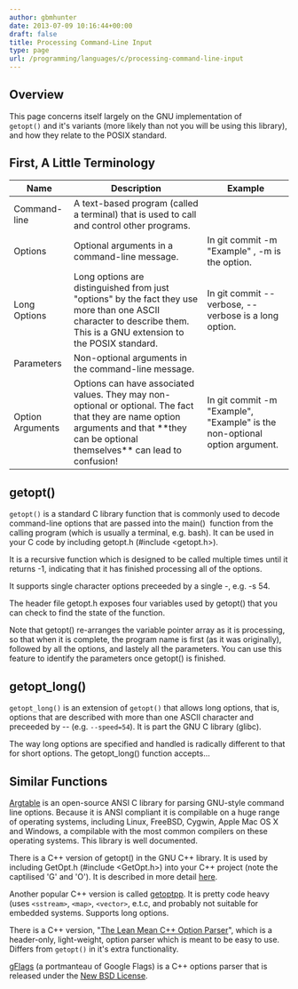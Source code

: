 ```yaml
---
author: gbmhunter
date: 2013-07-09 10:16:44+00:00
draft: false
title: Processing Command-Line Input
type: page
url: /programming/languages/c/processing-command-line-input
---
```


## Overview

This page concerns itself largely on the GNU implementation of `getopt()` and it's variants (more likely than not you will be using this library), and how they relate to the POSIX standard.

## First, A Little Terminology


<table>
    <thead>
        <tr>
            <th>Name</th>
            <th>Description</th>
            <th>Example</th>
        </tr>
    </thead>
<tbody>
<tr>
<td >Command-line
</td>
<td >A text-based program (called a terminal) that is used to call and control other programs.
</td>

<td >
</td>
</tr>
<tr >

<td >Options
</td>

<td >Optional arguments in a command-line message.
</td>

<td >In git commit -m "Example" , -m is the option.
</td>
</tr>
<tr >

<td >Long Options
</td>

<td >Long options are distinguished from just "options" by the fact they use more than one ASCII character to describe them. This is a GNU extension to the POSIX standard.
</td>

<td >In git commit --verbose, --verbose is a long option.
</td>
</tr>
<tr >

<td >Parameters
</td>

<td >Non-optional arguments in the command-line message.
</td>

<td >
</td>
</tr>
<tr >

<td >Option Arguments
</td>

<td >Options can have associated values. They may non-optional or optional. The fact that they are name option arguments and that **they can be optional themselves** can lead to confusion!
</td>

<td >In git commit -m "Example", "Example" is the non-optional option argument.
</td>
</tr>
</tbody>
</table>

## getopt()

`getopt()` is a standard C library function that is commonly used to decode command-line options that are passed into the main()  function from the calling program (which is usually a terminal, e.g. bash). It can be used in your C code by including getopt.h (#include <getopt.h>).

It is a recursive function which is designed to be called multiple times until it returns -1, indicating that it has finished processing all of the options.

It supports single character options preceeded by a single -, e.g. -s 54.

The header file getopt.h exposes four variables used by getopt() that you can check to find the state of the function.

Note that getopt() re-arranges the variable pointer array as it is processing, so that when it is complete, the program name is first (as it was originally), followed by all the options, and lastely all the parameters. You can use this feature to identify the parameters once getopt() is finished.

## getopt_long()


`getopt_long()` is an extension of `getopt()` that allows long options, that is, options that are described with more than one ASCII character and preceeded by -- (e.g. `--speed=54`). It is part the GNU C library (glibc).

The way long options are specified and handled is radically different to that for short options. The getopt_long() function accepts...

## Similar Functions

[Argtable](http://argtable.sourceforge.net/) is an open-source ANSI C library for parsing GNU-style command line options. Because it is ANSI compliant it is compilable on a huge range of operating systems, including Linux, FreeBSD, Cygwin, Apple Mac OS X and Windows, a compilable with the most common compilers on these operating systems. This library is well documented.

There is a C++ version of getopt() in the GNU C++ library. It is used by including GetOpt.h (#include <GetOpt.h>) into your C++ project (note the captilised 'G' and 'O'). It is described in more detail [here](http://www.chemie.fu-berlin.de/chemnet/use/info/libgpp/libgpp_39.html).

Another popular C++ version is called [getoptpp](https://code.google.com/p/getoptpp/source/checkout). It is pretty code heavy (uses `<sstream>`, `<map>`, `<vector>`, e.t.c, and probably not suitable for embedded systems. Supports long options.

There is a C++ version, "[The Lean Mean C++ Option Parser](http://optionparser.sourceforge.net/)", which is a header-only, light-weight, option parser which is meant to be easy to use. Differs from `getopt()` in it's extra functionality.

[gFlags](https://code.google.com/p/gflags/?redir=1) (a portmanteau of Google Flags) is a C++ options parser that is released under the [New BSD License](http://opensource.org/licenses/BSD-3-Clause).
